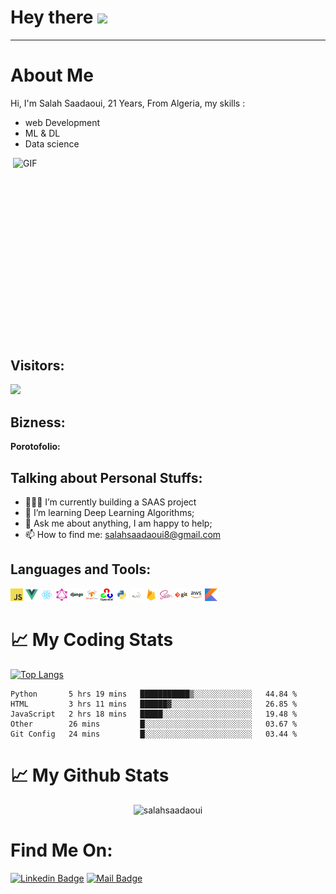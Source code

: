 # Hey there <img src="https://media.giphy.com/media/hvRJCLFzcasrR4ia7z/giphy.gif" width="25px">
---

# About Me
Hi, I'm Salah Saadaoui, 21 Years, From Algeria, my skills :

 - web Development
 - ML & DL
 - Data science

  <img align="right" alt="GIF" src="https://github.com/abhisheknaiidu/abhisheknaiidu/blob/master/code.gif?raw=true" width="500" height="320" />
  
## Visitors:
![](https://visitor-badge.glitch.me/badge?page_id=saadaoui-salah.saadaoui-salah)

## Bizness:
   
   **Porotofolio:**

## Talking about Personal Stuffs:

- 👨🏽‍💻 I’m currently building a SAAS project
- 🌱 I’m learning Deep Learning Algorithms; 
- 💬 Ask me about anything, I am happy to help;
- 📫 How to find me: salahsaadaoui8@gmail.com

## Languages and Tools:  

<code><img height="20" src="https://raw.githubusercontent.com/github/explore/80688e429a7d4ef2fca1e82350fe8e3517d3494d/topics/javascript/javascript.png"></code>
<code><img height="20" src="https://raw.githubusercontent.com/github/explore/80688e429a7d4ef2fca1e82350fe8e3517d3494d/topics/vue/vue.png"></code>
<code><img height="20" src="https://raw.githubusercontent.com/github/explore/80688e429a7d4ef2fca1e82350fe8e3517d3494d/topics/react/react.png"></code>
<code><img height="20" src="https://raw.githubusercontent.com/github/explore/5c058a388828bb5fde0bcafd4bc867b5bb3f26f3/topics/graphql/graphql.png"></code>
<code><img height="20" src="https://raw.githubusercontent.com/github/explore/80688e429a7d4ef2fca1e82350fe8e3517d3494d/topics/django/django.png"></code>
<code><img height="20" src="https://raw.githubusercontent.com/github/explore/80688e429a7d4ef2fca1e82350fe8e3517d3494d/topics/tensorflow/tensorflow.png"></code>
<code><img height="20" src="https://raw.githubusercontent.com/github/explore/80688e429a7d4ef2fca1e82350fe8e3517d3494d/topics/opencv/opencv.png"></code>
<code><img height="20" src="https://raw.githubusercontent.com/github/explore/80688e429a7d4ef2fca1e82350fe8e3517d3494d/topics/python/python.png"></code>
<code><img height="20" src="https://raw.githubusercontent.com/github/explore/80688e429a7d4ef2fca1e82350fe8e3517d3494d/topics/mysql/mysql.png"></code>
<code><img height="20" src="https://raw.githubusercontent.com/github/explore/80688e429a7d4ef2fca1e82350fe8e3517d3494d/topics/firebase/firebase.png"></code>
<code><img height="20" src="https://raw.githubusercontent.com/github/explore/80688e429a7d4ef2fca1e82350fe8e3517d3494d/topics/sass/sass.png"></code>
<code><img height="20" src="https://raw.githubusercontent.com/github/explore/80688e429a7d4ef2fca1e82350fe8e3517d3494d/topics/git/git.png"></code>
<code><img height="20" src="https://raw.githubusercontent.com/github/explore/80688e429a7d4ef2fca1e82350fe8e3517d3494d/topics/aws/aws.png"></code>
<code><img height="20" src="https://raw.githubusercontent.com/github/explore/80688e429a7d4ef2fca1e82350fe8e3517d3494d/topics/kotlin/kotlin.png"></code>




# 📈 My Coding Stats

[![Top Langs](https://github-readme-stats.vercel.app/api/top-langs/?username=saadaoui-salah&theme=dark&layout=compact)](https://github.com/anuraghazra/github-readme-stats)

<!--START_SECTION:waka-->
```text
Python       5 hrs 19 mins   ███████████▒░░░░░░░░░░░░░   44.84 % 
HTML         3 hrs 11 mins   ██████▓░░░░░░░░░░░░░░░░░░   26.85 % 
JavaScript   2 hrs 18 mins   █████░░░░░░░░░░░░░░░░░░░░   19.48 % 
Other        26 mins         █░░░░░░░░░░░░░░░░░░░░░░░░   03.67 % 
Git Config   24 mins         █░░░░░░░░░░░░░░░░░░░░░░░░   03.44 % 
```
<!--END_SECTION:waka-->

# 📈 My Github Stats
<p align="center"> <img src="https://github-readme-stats.vercel.app/api?username=saadaoui-salah&show_icons=true&theme=dark" alt="salahsaadaoui" />

# Find Me On:

[![Linkedin Badge](https://img.shields.io/badge/-Salah-0e76a8?style=flat&labelColor=0e76a8&logo=linkedin&logoColor=white)](https://www.linkedin.com/in/salah-saadaoui-5757891aa/) [![Mail Badge](https://img.shields.io/badge/-Salah-c0392b?style=flat&labelColor=c0392b&logo=gmail&logoColor=white)](mailto:salahsaadaoui8@gmail.com)
